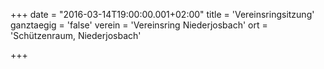 +++
date = "2016-03-14T19:00:00.001+02:00"
title = 'Vereinsringsitzung'
ganztaegig = 'false'
verein = 'Vereinsring Niederjosbach'
ort = 'Schützenraum, Niederjosbach'

+++

      